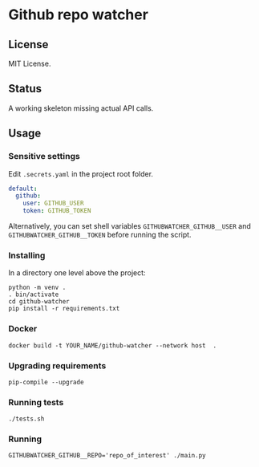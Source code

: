 # Github repo watcher
## License
MIT License.
## Status
A working skeleton missing actual API calls.
## Usage
### Sensitive settings
Edit `.secrets.yaml` in the project root folder.
```yaml
default:
  github:
    user: GITHUB_USER
    token: GITHUB_TOKEN
```
Alternatively, you can set shell variables `GITHUBWATCHER_GITHUB__USER` and `GITHUBWATCHER_GITHUB__TOKEN` before running the script.
### Installing
In a directory one level above the project:
```shell
python -m venv .
. bin/activate
cd github-watcher
pip install -r requirements.txt
```
### Docker
```shell
docker build -t YOUR_NAME/github-watcher --network host  .
```
### Upgrading requirements
```
pip-compile --upgrade
```
### Running tests
```shell
./tests.sh
```
### Running
```shell
GITHUBWATCHER_GITHUB__REPO='repo_of_interest' ./main.py
```
